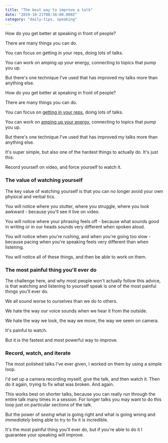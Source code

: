 ```yaml
---
title: "The best way to improve a talk"
date: "2019-10-21T08:38:00.000Z"
category: "daily-tips, speaking"
---
```


How do you get better at speaking in front of people?

There are many things you can do.

You can focus on getting in your reps, doing lots of talks.

You can work on amping up your energy, connecting to topics that pump you up.

But there's one technique I've used that has improved my talks more than anything else.

<!-- more -->

How do you get better at speaking in front of people?

There are many things you can do.

You can focus on [getting in your reps](https://www.speakwritelisten.com/blog/10-16-putting-in-your-reps), doing lots of talks.

You can work on [amping up your energy](https://www.speakwritelisten.com/blog/10-4-energy-trumps-structure), connecting to topics that pump you up.

But there's one technique I've used that has improved my talks more than anything else.

It's super simple, but also one of the hardest things to actually do. It's just this:

Record yourself on video, and force yourself to watch it.

### The value of watching yourself

The key value of watching yourself is that you can no longer avoid your own physical and verbal tics.

You will notice where you stutter, where you struggle, where you look awkward - because you'll see it live on video.

You will notice where your phrasing feels off - because what sounds good in writing or in our heads sounds very different when spoken aloud.

You will notice when you're rushing, and when you're going too slow - because pacing when you're speaking feels very different than when listening.

You will notice all of these things, and then be able to work on them.

### The most painful thing you'll ever do

The challenge here, and why most people won't actually follow this advice, is that watching and listening to yourself speak is one of the most painful things you'll ever do.

We all sound worse to ourselves than we do to others.

We hate the way our voice sounds when we hear it from the outside.

We hate the way we look, the way we move, the way we seem on camera.

It's painful to watch.

But it is the fastest and most powerful way to improve.

### Record, watch, and iterate

The most polished talks I've ever given, I worked on them by using a simple loop.

I'd set up a camera recording myself, give the talk, and then watch it. Then do it again, trying to fix what was broken. And again.

This works best on shorter talks, because you can really run through the entire talk many times in a session. For longer talks you may want to do this loop just on particular sections of the talk.

But the power of _seeing_ what is going right and what is going wrong and _immediately_ being able to try to fix it is incredible.

It's the most painful thing you'll ever do, but if you're able to do it I guarantee your speaking will improve.
